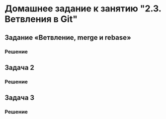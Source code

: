 # Домашнее задание к занятию "2.3. Ветвления в Git"

## Задание «Ветвление, merge и rebase»

### Решение

## Задача 2

### Решение

## Задача 3

### Решение
